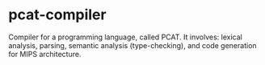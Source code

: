 # pcat-compiler
Compiler for a programming language, called PCAT. It involves: lexical analysis, parsing, semantic analysis (type-checking), and code generation for MIPS architecture.
